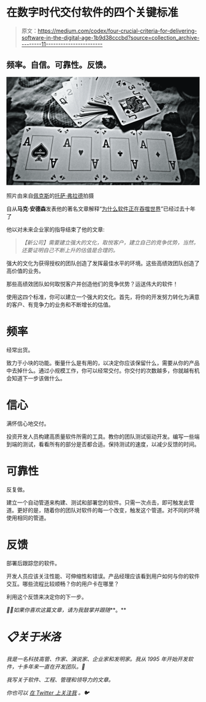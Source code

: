 # 在数字时代交付软件的四个关键标准

> 原文：<https://medium.com/codex/four-crucial-criteria-for-delivering-software-in-the-digital-age-1b9d38cccbd?source=collection_archive---------11----------------------->

## 频率。自信。可靠性。反馈。

![](img/3072391d509c4243692df4055cb36eb0.png)

照片由来自[佩克斯](https://www.pexels.com/photo/grayscale-photography-of-playing-cards-placed-on-cloth-237857/?utm_content=attributionCopyText&utm_medium=referral&utm_source=pexels)的[托萨·弗拉德](https://www.pexels.com/@tosa-vlad-66735?utm_content=attributionCopyText&utm_medium=referral&utm_source=pexels)拍摄

自从**马克·安德森**发表他的著名文章解释“[为什么软件正在吞噬世界](https://future.a16z.com/software-is-eating-the-world/)”已经过去十年了

他以对未来企业家的指导结束了他的文章:

> *【新公司】需要建立强大的文化，取悦客户，建立自己的竞争优势，当然，还要证明自己不断上升的估值是合理的。*

强大的文化为获得授权的团队创造了发挥最佳水平的环境。这些高绩效团队创造了高价值的业务。

那些高绩效团队如何取悦客户并创造他们的竞争优势？运送伟大的软件！

使用这四个标准，你可以建立一个强大的文化。首先，将你的开发努力转化为满意的客户、有竞争力的业务和不断增长的估值。

# 频率

经常出货。

致力于小块的功能。衡量什么是有用的，以决定你应该保留什么，需要从你的产品中去掉什么。通过小规模工作，你可以经常交付。你交付的次数越多，你就越有机会知道下一步该做什么。

# 信心

满怀信心地交付。

投资开发人员构建高质量软件所需的工具。教你的团队测试驱动开发。编写一些端到端的测试，看看所有的部分是否都合适。保持测试的速度，以减少反馈的时间。

# 可靠性

反复做。

建立一个自动管道来构建、测试和部署您的软件。只需一次点击，即可触发此管道。更好的是，随着你的团队对软件的每一个改变，触发这个管道。对不同的环境使用相同的管道。

# 反馈

部署后跟踪您的软件。

开发人员应该关注性能、可伸缩性和错误。产品经理应该看到用户如何与你的软件交互。哪些流程比较顺畅？你的用户卡在哪里？

利用这个反馈来决定你的下一步。

*👏🏻如果你喜欢这篇文章，请为我鼓掌并跟随***。**

# *📋关于米洛*

*我是一名科技高管、作家、演说家、企业家和发明家。我从 1995 年开始开发软件，十多年来一直在开发团队。🚀*

*我写关于软件、工程、管理和领导力的文章。*

**你也可以* [*在 Twitter 上关注我*](https://twitter.com/milotodorovich) *。🐦**